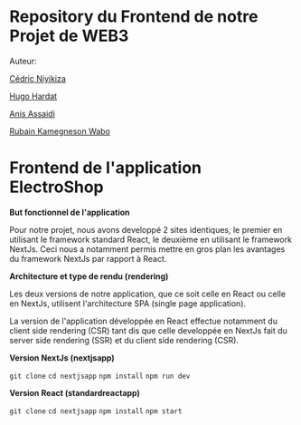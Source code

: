 # Repository du Frontend de notre Projet de WEB3

Auteur: 

[Cédric Niyikiza](https://github.com/CedricNiyiVinci)

[Hugo Hardat](https://github.com/hhardat)

[Anis Assaidi](https://github.com/anistricks)

[Rubain Kamegneson Wabo](https://github.com/rubainwabo)
    
# Frontend de l'application ElectroShop

**But fonctionnel de l'application**

Pour notre projet, nous avons developpé 2 sites identiques, le premier en utilisant le framework standard React, le deuxième en utilisant le framework NextJs. Ceci nous a notamment permis mettre en gros plan les avantages du framework NextJs par rapport à React.

**Architecture et type de rendu (rendering)**

Les deux versions de notre application, que ce soit celle en React ou celle en NextJs, utilisent l'architecture SPA (single page application).

La version de l'application développée en React effectue notamment du client side rendering (CSR) tant dis que celle developpée en NextJs fait du server side rendering (SSR) et du client side rendering (CSR).


**Version NextJs (nextjsapp)**

`git clone`
`cd nextjsapp`
`npm install`
`npm run dev`

**Version React (standardreactapp)**

`git clone`
`cd nextjsapp`
`npm install`
`npm start`
